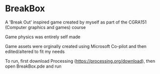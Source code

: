 # BreakBox
A 'Break Out' inspired game created by myself as part of the CGRA151 (Computer graphics and games) course

Game physics was entirely self made

Game assets were orginally created using Microsoft Co-pilot and then edited/altered to fit my needs

To run, first download Processing (https://processing.org/download), then open BreakBox.pde and run
